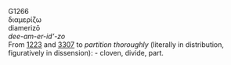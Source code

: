 G1266  
διαμερίζω  
diamerizō  
*dee-am-er-id‘-zo*  
From [1223](g1223) and [3307](g3307) to *partition* *thoroughly*
(literally in distribution, figuratively in dissension): - cloven,
divide, part.  
